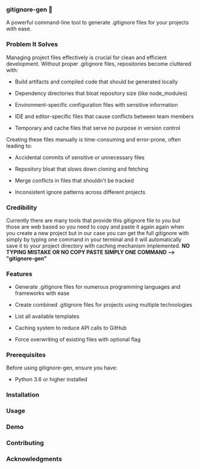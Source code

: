 ### gitignore-gen 🚀

A powerful command-line tool to generate .gitignore files for your projects with ease.

### Problem It Solves


Managing project files effectively is crucial for clean and efficient development. Without proper .gitignore files, repositories become cluttered with:
- Build artifacts and compiled code that should be generated locally

- Dependency directories that bloat repository size (like node_modules)

- Environment-specific configuration files with sensitive information

- IDE and editor-specific files that cause conflicts between team members

- Temporary and cache files that serve no purpose in version control

Creating these files manually is time-consuming and error-prone, often leading to:

- Accidental commits of sensitive or unnecessary files

- Repository bloat that slows down cloning and fetching

- Merge conflicts in files that shouldn't be tracked

- Inconsistent ignore patterns across different projects

### Credibility

Currently there are many tools that provide this gitignore file to you but those are web based so you need to copy and paste it again again when you create a new project but in our case you can get the full gitignore with simply by typing one command in your terminal and it will automatically save it to your project directory with caching mechanism implemented. **NO TYPING MISTAKE OR NO COPY PASTE SIMPLY ONE COMMAND --> "gitignore-gen"**

### Features

- Generate .gitignore files for numerous programming languages and frameworks with ease

- Create combined .gitignore files for projects using multiple technologies

- List all available templates

- Caching system to reduce API calls to GitHub

- Force overwriting of existing files with optional flag

### Prerequisites

Before using gitignore-gen, ensure you have:

- Python 3.6 or higher installed


### Installation


### Usage


### Demo



### Contributing


### Acknowledgments